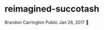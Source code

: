 # reimagined-succotash
              


Brandon Carrington
Public
Jan 26, 2017

<script> 
  (function () { 
    var cx = '014580598531901593308: ktnpujq39du'; 
    var gcse = document.createElement ('script'); 
    gcse.type = 'text / javascript'; 
    gcse.async = true; 
    gcse.src = 'js?cx= '+ cx; 
    var s = document.getElementsByTagName (' script ') [0]; 
    s.parentNode.insertBefore (gcse, s); 
  }) () ; 
</ script> 
<gcse: search> </ gcse: search>
              
